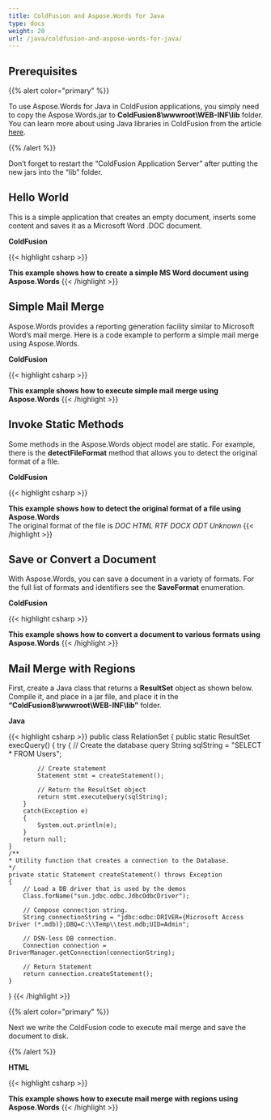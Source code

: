 ```yaml
---
title: ColdFusion and Aspose.Words for Java
type: docs
weight: 20
url: /java/coldfusion-and-aspose-words-for-java/
---
```


## **Prerequisites**

{{% alert color="primary" %}} 

To use Aspose.Words for Java in ColdFusion applications, you simply need to copy the Aspose.Words.jar to **ColdFusion8\wwwroot\WEB-INF\lib** folder. You can learn more about using Java libraries in ColdFusion from the article [here](http://help.adobe.com/en_US/ColdFusion/9.0/Developing/WSc3ff6d0ea77859461172e0811cbec13e1a-7ffd.html).

{{% /alert %}} 

Don’t forget to restart the “ColdFusion Application Server” after putting the new jars into the “lib” folder. 

## **Hello World**

This is a simple application that creates an empty document, inserts some content and saves it as a Microsoft Word .DOC document.

**ColdFusion**

{{< highlight csharp >}}
<html>
<head><title>Hello World!</title></head>
<body>
    <b>This example shows how to create a simple MS Word document using Aspose.Words</b>
    <cfset doc=CreateObject("java", "com.aspose.words.Document").init()>
    <cfset builder=CreateObject("java", "com.aspose.words.DocumentBuilder").init(doc)>
    <cfset builder.write("Hello World!!!")>
    <cfset doc.save("C:\Temp\out.doc")>
</body>
</html>
{{< /highlight >}}

## **Simple Mail Merge**

Aspose.Words provides a reporting generation facility similar to Microsoft Word’s mail merge. Here is a code example to perform a simple mail merge using Aspose.Words.

**ColdFusion**

{{< highlight csharp >}}
<html>
<head><title>Simple Mail Merge</title></head>
<body>
    <b>This example shows how to execute simple mail merge using Aspose.Words</b>
    <cfset doc=CreateObject("java", "com.aspose.words.Document").init("C:\Temp\in.doc")>
    <cfset names=["FullName", "Company", "City"]>
    <cfset values=["Alexey Noskov", "Aspose", "Auckland"]>
    <cfset doc.getMailMerge().execute(names, values)>
    <cfset doc.save("C:\Temp\out.doc")>
</body>
</html>
{{< /highlight >}}

## **Invoke Static Methods**

Some methods in the Aspose.Words object model are static. For example, there is the **detectFileFormat** method that allows you to detect the original format of a file.

**ColdFusion**

{{< highlight csharp >}}
<html>
<head><title>Invoke Static Methods</title></head>
<body>
    <b>This example shows how to detect the original format of a file using Aspose.Words</b><br />
    <cfset doc=CreateObject("java", "com.aspose.words.Document")>
    <cfset format=doc.detectFileFormat("C:\Temp\out.doc")>
    <span>The original format of the file is </span>
    <cfswitch expression="#format#">
       <cfcase value="1">
          <i>DOC</i>
       </cfcase>
       <cfcase value="2">
          <i>HTML</i>
       </cfcase>
       <cfcase value="3">
          <i>RTF</i>
       </cfcase>
       <cfcase value="5">
          <i>DOCX</i>
       </cfcase>
       <cfcase value="6">
          <i>ODT</i>
       </cfcase>
       <cfdefaultcase>
          <i>Unknown</i>
       </cfdefaultcase>
    </cfswitch>
</body>
</html>
{{< /highlight >}}

## **Save or Convert a Document**

With Aspose.Words, you can save a document in a variety of formats. For the full list of formats and identifiers see the **SaveFormat** enumeration.

**ColdFusion**

{{< highlight csharp >}}
<html>
<head><title>Save or Convert a Document</title></head>
<body>
    <b>This example shows how to convert a document to various formats using Aspose.Words</b>
    <cfset doc=CreateObject("java", "com.aspose.words.Document").init("C:\Temp\in.doc")>
    <cfset saveFormat=CreateObject("java", "com.aspose.words.SaveFormat")>
    <cfset doc.save("C:\Temp\out.doc", saveFormat.DOC)>
    <cfset doc.save("C:\Temp\out.docx", saveFormat.DOCX)>
    <cfset doc.save("C:\Temp\out.rtf", saveFormat.RTF)>
    <cfset doc.save("C:\Temp\out.html", saveFormat.HTML)>
    <cfset doc.save("C:\Temp\out.odt", saveFormat.ODT)>
    <cfset doc.save("C:\Temp\out.txt", saveFormat.TEXT)>
</body>
</html>
{{< /highlight >}}

## **Mail Merge with Regions**

First, create a Java class that returns a **ResultSet** object as shown below. Compile it, and place in a jar file, and place it in the **“ColdFusion8\wwwroot\WEB-INF\lib”** folder.

**Java**

{{< highlight csharp >}}
public class RelationSet 
{
    public static ResultSet execQuery()
    {
        try
        {
            // Create the database query
            String sqlString = "SELECT * FROM Users";

            // Create statement
            Statement stmt = createStatement();

            // Return the ResultSet object
            return stmt.executeQuery(sqlString);
        }
        catch(Exception e)
        {
            System.out.println(e);
        }
        return null;
    }
    /**
    * Utility function that creates a connection to the Database.
    */
    private static Statement createStatement() throws Exception
    {
        // Load a DB driver that is used by the demos
        Class.forName("sun.jdbc.odbc.JdbcOdbcDriver");

        // Compose connection string.
        String connectionString = "jdbc:odbc:DRIVER={Microsoft Access Driver (*.mdb)};DBQ=C:\\Temp\\test.mdb;UID=Admin";

        // DSN-less DB connection.
        Connection connection = DriverManager.getConnection(connectionString);

        // Return Statement
        return connection.createStatement();
    }
}
{{< /highlight >}}

{{% alert color="primary" %}} 

Next we write the ColdFusion code to execute mail merge and save the document to disk. 

{{% /alert %}} 

**HTML**

{{< highlight csharp >}}
<html>
<head><title>Mail Merge with Regions</title></head>
<body>
    <b>This example shows how to execute mail merge with regions using Aspose.Words</b>
    <cfset doc=CreateObject("java", "com.aspose.words.Document").init("C:\Temp\in.doc")>
    <cfset myQueryResult=CreateObject("java", "RelationSet").init()>
    <cfset myResultSet=myQueryResult.execQuery()>
    <cfset doc.getMailMerge().executeWithRegions("Users", myResultSet)>
    <cfset doc.save("C:\Temp\out.doc")>
</body>
</html>
{{< /highlight >}}
